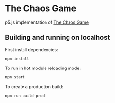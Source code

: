 # The Chaos Game

p5.js implementation of [The Chaos Game](https://www.youtube.com/watch?v=kbKtFN71Lfs)

## Building and running on localhost

First install dependencies:

```sh
npm install
```

To run in hot module reloading mode:

```sh
npm start
```

To create a production build:

```sh
npm run build-prod
```